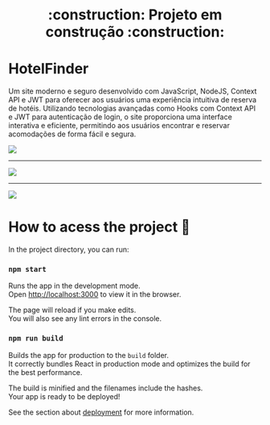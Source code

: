 <h1 align="center"> 
    :construction:  Projeto em construção  :construction:
</h1>

# HotelFinder

Um site moderno e seguro desenvolvido com JavaScript, NodeJS, Context API e JWT para oferecer aos usuários uma experiência intuitiva de reserva de hotéis. Utilizando tecnologias avançadas como Hooks com Context API e JWT para autenticação de login, o site proporciona uma interface interativa e eficiente, permitindo aos usuários encontrar e reservar acomodações de forma fácil e segura.

<div>
  <img src="https://github.com/matheuzcode/react-booking/assets/98724767/f5e2da72-9572-4b92-9aa8-db97b29721e5" />
</div>
<hr/>
<div>
  <img src="https://github.com/matheuzcode/react-booking/assets/98724767/08b6ac51-0ce9-4110-8e8e-c191d994fd92" />
</div>
<hr/>
<div>
  <img src="https://github.com/matheuzcode/react-booking/assets/98724767/878b1f80-4d80-41f0-b305-25b5a1b8d5b9" />
</div>

# How to acess the project 📁

In the project directory, you can run:

### `npm start`

Runs the app in the development mode.\
Open [http://localhost:3000](http://localhost:3000) to view it in the browser.

The page will reload if you make edits.\
You will also see any lint errors in the console.

### `npm run build`

Builds the app for production to the `build` folder.\
It correctly bundles React in production mode and optimizes the build for the best performance.

The build is minified and the filenames include the hashes.\
Your app is ready to be deployed!

See the section about [deployment](https://facebook.github.io/create-react-app/docs/deployment) for more information.
